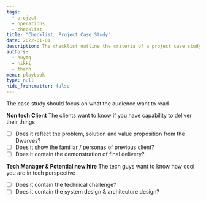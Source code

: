 ```yaml
---
tags: 
  - project
  - operations
  - checklist
title: "Checklist: Project Case Study"
date: 2022-01-01
description: The checklist outline the criteria of a project case study article
authors: 
  - huytq
  - nikki
  - thanh
menu: playbook
type: null
hide_frontmatter: false
---
```


The case study should focus on what the audience want to read

**Non tech Client**
The clients want to know if you have capability to deliver their things
- [ ]  Does it reflect the problem, solution and value proposition from the Dwarves?
- [ ]  Does it show the familiar / personas of previous client?
- [ ]  Does it contain the demonstration of final delivery?

**Tech Manager & Potential new hire**
The tech guys want to know how cool you are in tech perspective
- [ ]  Does it contain the technical challenge?
- [ ]  Does it contain the system design & architecture design?